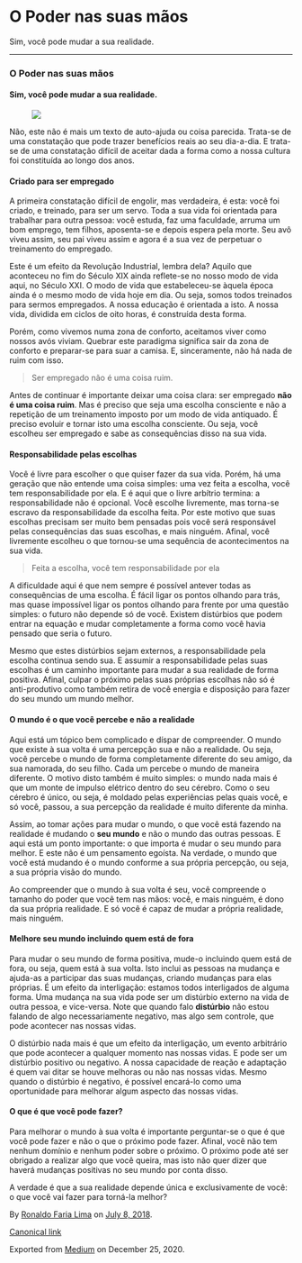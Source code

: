 O Poder nas suas mãos
=====================

Sim, você pode mudar a sua realidade.

------------------------------------------------------------------------

### O Poder nas suas mãos

#### Sim, você pode mudar a sua realidade.

<figure>
<img src="https://cdn-images-1.medium.com/max/800/1*80tDwdVmH_YQJFoOorPcCw.jpeg" class="graf-image" />
</figure>Não, este não é mais um texto de auto-ajuda ou coisa parecida.
Trata-se de uma constatação que pode trazer benefícios reais ao seu
dia-a-dia. E trata-se de uma constatação difícil de aceitar dada a forma
como a nossa cultura foi constituída ao longo dos anos.

#### Criado para ser empregado

A primeira constatação difícil de engolir, mas verdadeira, é esta: você
foi criado, e treinado, para ser um servo. Toda a sua vida foi orientada
para trabalhar para outra pessoa: você estuda, faz uma faculdade, arruma
um bom emprego, tem filhos, aposenta-se e depois espera pela morte. Seu
avô viveu assim, seu pai viveu assim e agora é a sua vez de perpetuar o
treinamento do empregado.

Este é um efeito da Revolução Industrial, lembra dela? Aquilo que
aconteceu no fim do Século XIX ainda reflete-se no nosso modo de vida
aqui, no Século XXI. O modo de vida que estabeleceu-se àquela época
ainda é o mesmo modo de vida hoje em dia. Ou seja, somos todos treinados
para sermos empregados. A nossa educação é orientada a isto. A nossa
vida, dividida em ciclos de oito horas, é construída desta forma.

Porém, como vivemos numa zona de conforto, aceitamos viver como nossos
avós viviam. Quebrar este paradigma significa sair da zona de conforto e
preparar-se para suar a camisa. E, sinceramente, não há nada de ruim com
isso.

> Ser empregado não é uma coisa ruim.

Antes de continuar é importante deixar uma coisa clara: ser empregado
**não é uma coisa ruim**. Mas é preciso que seja uma escolha consciente
e não a repetição de um treinamento imposto por um modo de vida
antiquado. É preciso evoluir e tornar isto uma escolha consciente. Ou
seja, você escolheu ser empregado e sabe as consequências disso na sua
vida.

#### Responsabilidade pelas escolhas

Você é livre para escolher o que quiser fazer da sua vida. Porém, há uma
geração que não entende uma coisa simples: uma vez feita a escolha, você
tem responsabilidade por ela. E é aqui que o livre arbítrio termina: a
responsabilidade não é opcional. Você escolhe livremente, mas torna-se
escravo da responsabilidade da escolha feita. Por este motivo que suas
escolhas precisam ser muito bem pensadas pois você será responsável
pelas consequências das suas escolhas, e mais ninguém. Afinal, você
livremente escolheu o que tornou-se uma sequência de acontecimentos na
sua vida.

> Feita a escolha, você tem responsabilidade por ela

A dificuldade aqui é que nem sempre é possível antever todas as
consequências de uma escolha. É fácil ligar os pontos olhando para trás,
mas quase impossível ligar os pontos olhando para frente por uma questão
simples: o futuro não depende só de você. Existem distúrbios que podem
entrar na equação e mudar completamente a forma como você havia pensado
que seria o futuro.

Mesmo que estes distúrbios sejam externos, a responsabilidade pela
escolha continua sendo sua. E assumir a responsabilidade pelas suas
escolhas é um caminho importante para mudar a sua realidade de forma
positiva. Afinal, culpar o próximo pelas suas próprias escolhas não só é
anti-produtivo como também retira de você energia e disposição para
fazer do seu mundo um mundo melhor.

#### O mundo é o que você percebe e não a realidade

Aqui está um tópico bem complicado e díspar de compreender. O mundo que
existe à sua volta é uma percepção sua e não a realidade. Ou seja, você
percebe o mundo de forma completamente diferente do seu amigo, da sua
namorada, do seu filho. Cada um percebe o mundo de maneira diferente. O
motivo disto também é muito simples: o mundo nada mais é que um monte de
impulso elétrico dentro do seu cérebro. Como o seu cérebro é único, ou
seja, é moldado pelas experiências pelas quais você, e só você, passou,
a sua percepção da realidade é muito diferente da minha.

Assim, ao tomar ações para mudar o mundo, o que você está fazendo na
realidade é mudando o **seu mundo** e não o mundo das outras pessoas. E
aqui está um ponto importante: o que importa é mudar o seu mundo para
melhor. E este não é um pensamento egoísta. Na verdade, o mundo que você
está mudando é o mundo conforme a sua própria percepção, ou seja, a sua
própria visão do mundo.

Ao compreender que o mundo à sua volta é seu, você compreende o tamanho
do poder que você tem nas mãos: você, e mais ninguém, é dono da sua
própria realidade. E só você é capaz de mudar a própria realidade, mais
ninguém.

#### Melhore seu mundo incluindo quem está de fora

Para mudar o seu mundo de forma positiva, mude-o incluindo quem está de
fora, ou seja, quem está à sua volta. Isto inclui as pessoas na mudança
e ajuda-as a participar das suas mudanças, criando mudanças para elas
próprias. É um efeito da interligação: estamos todos interligados de
alguma forma. Uma mudança na sua vida pode ser um distúrbio externo na
vida de outra pessoa, e vice-versa. Note que quando falo **distúrbio**
não estou falando de algo necessariamente negativo, mas algo sem
controle, que pode acontecer nas nossas vidas.

O distúrbio nada mais é que um efeito da interligação, um evento
arbitrário que pode acontecer a qualquer momento nas nossas vidas. E
pode ser um distúrbio positivo ou negativo. A nossa capacidade de reação
e adaptação é quem vai ditar se houve melhoras ou não nas nossas vidas.
Mesmo quando o distúrbio é negativo, é possível encará-lo como uma
oportunidade para melhorar algum aspecto das nossas vidas.

#### O que é que você pode fazer?

Para melhorar o mundo à sua volta é importante perguntar-se o que é que
você pode fazer e não o que o próximo pode fazer. Afinal, você não tem
nenhum domínio e nenhum poder sobre o próximo. O próximo pode até ser
obrigado a realizar algo que você queira, mas isto não quer dizer que
haverá mudanças positivas no seu mundo por conta disso.

A verdade é que a sua realidade depende única e exclusivamente de você:
o que você vai fazer para torná-la melhor?

By
<a href="https://medium.com/@ronaldolima" class="p-author h-card">Ronaldo Faria Lima</a>
on [July 8, 2018](https://medium.com/p/e723d2570aab).

<a href="https://medium.com/@ronaldolima/o-poder-nas-suas-m%C3%A3os-e723d2570aab" class="p-canonical">Canonical link</a>

Exported from [Medium](https://medium.com) on December 25, 2020.

